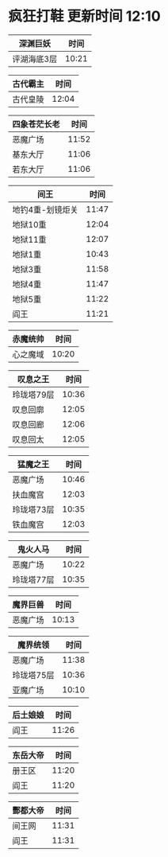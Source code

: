 # 疯狂打鞋 更新时间 12:10

| 深渊巨妖   | 时间    |
|--------|-------|
| 评湖海底3层 | 10:21 |

| 古代霸主   | 时间    |
|--------|-------|
| 古代皇陵 | 12:04 |

| 四象苍茫长老   | 时间    |
|--------|-------|
| 恶魔广场 | 11:52 |
| 基东大厅 | 11:06 |
| 若东大厅 | 11:06 |

| 间王   | 时间    |
|--------|-------|
| 地钓4重-划镜炬关 | 11:47 |
| 地狱10重 | 12:04 |
| 地狱11重 | 12:07 |
| 地狱1重 | 10:43 |
| 地狱3重 | 11:58 |
| 地狱4重 | 11:47 |
| 地狱5重 | 11:22 |
| 阎王 | 11:21 |

| 赤魔统帅   | 时间    |
|--------|-------|
| 心之魔域 | 10:20 |

| 叹息之王   | 时间    |
|--------|-------|
| 玲珑塔79层 | 10:36 |
| 叹息回廓 | 12:05 |
| 叹息回廊 | 12:06 |
| 叹息回太 | 12:05 |

| 猛魔之王   | 时间    |
|--------|-------|
| 恶魔广场 | 10:46 |
| 扶血魔宫 | 12:03 |
| 玲珑塔73层 | 10:35 |
| 铁血魔宫 | 12:03 |

| 鬼火人马   | 时间    |
|--------|-------|
| 恶魔广场 | 10:22 |
| 玲珑塔77层 | 10:35 |

| 魔界巨兽   | 时间    |
|--------|-------|
| 恶魔广场 | 10:13 |

| 魔界统领   | 时间    |
|--------|-------|
| 恶魔广场 | 11:38 |
| 玲珑塔75层 | 10:36 |
| 亚魔广场 | 10:10 |

| 后土娘娘   | 时间    |
|--------|-------|
| 阎王 | 11:26 |

| 东岳大帝   | 时间    |
|--------|-------|
| 册王区 | 11:20 |
| 阎王 | 11:20 |

| 酆都大帝   | 时间    |
|--------|-------|
| 间王网 | 11:31 |
| 阎王 | 11:31 |